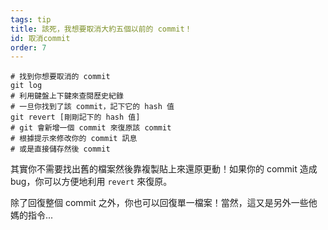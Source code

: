 ```yaml
---
tags: tip
title: 該死，我想要取消大約五個以前的 commit！
id: 取消commit
order: 7
---
```


```git
# 找到你想要取消的 commit
git log
# 利用鍵盤上下鍵來查閱歷史紀錄
# 一旦你找到了該 commit，記下它的 hash 值
git revert [剛剛記下的 hash 值]
# git 會新增一個 commit 來復原該 commit
# 根據提示來修改你的 commit 訊息
# 或是直接儲存然後 commit
```

其實你不需要找出舊的檔案然後靠複製貼上來還原更動！如果你的 commit 造成 bug，你可以方便地利用 `revert` 來復原。

除了回復整個 commit 之外，你也可以回復單一檔案！當然，這又是另外一些他媽的指令...